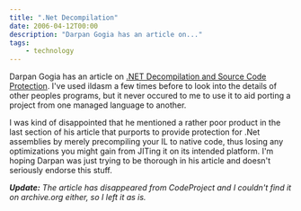 ```yaml
---
title: ".Net Decompilation"
date: 2006-04-12T00:00
description: "Darpan Gogia has an article on..."
tags: 
    - technology
---
```


Darpan Gogia has an article on [.NET Decompilation and Source Code Protection](http://www.codeproject.com/dotnet/dotNetDecompilation.asp). I've used ildasm a few times before to look into the details of other peoples programs, but it never occured to me to use it to aid porting a project from one managed language to another.

I was kind of disappointed that he mentioned a rather poor product in the last section of his article that purports to provide protection for .Net assemblies by merely precompiling your IL to native code, thus losing any optimizations you might gain from JITing it on its intended platform. I'm hoping Darpan was just trying to be thorough in his article and doesn't seriously endorse this stuff.

_**Update:** The article has disappeared from CodeProject and I couldn't find it on archive.org either, so I left it as is._

